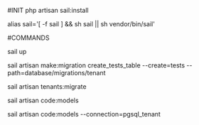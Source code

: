 #INIT
php artisan sail:install

alias sail='[ -f sail ] && sh sail || sh vendor/bin/sail'

#COMMANDS

sail up

sail artisan make:migration create_tests_table --create=tests --path=database/migrations/tenant

sail artisan tenants:migrate 

sail artisan code:models

sail artisan code:models --connection=pgsql_tenant
